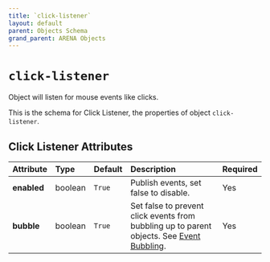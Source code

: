 ```yaml
---
title: `click-listener`
layout: default
parent: Objects Schema
grand_parent: ARENA Objects
---
```


<!--CAUTION: This file is autogenerated from https://github.com/arenaxr/arena-schemas. Changes made here may be overwritten.-->


`click-listener`
================


Object will listen for mouse events like clicks.

This is the schema for Click Listener, the properties of object `click-listener`.

Click Listener Attributes
--------------------------

|Attribute|Type|Default|Description|Required|
| :--- | :--- | :--- | :--- | :--- |
|**enabled**|boolean|```True```|Publish events, set false to disable.|Yes|
|**bubble**|boolean|```True```|Set false to prevent click events from bubbling up to parent objects. See <a href='https://developer.mozilla.org/en-US/docs/Learn/JavaScript/Building_blocks/Events#event_bubbling'>Event Bubbling</a>.|Yes|
